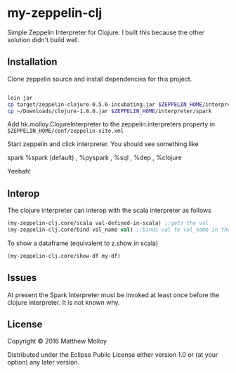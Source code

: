 # my-zeppelin-clj

Simple Zeppelin Interpreter for Clojure.  I built this because the other solution didn't build well.

## Installation

Clone zeppelin source and install dependencies for this project.

```bash

lein jar
cp target/zeppelin-clojure-0.5.6-incubating.jar $ZEPPELIN_HOME/interpreter/spark
cp ~/Downloads/clojure-1.8.0.jar $ZEPPELIN_HOME/interpreter/spark

```

Add hk.molloy.ClojureInterpreter to the zeppelin.interpreters property in ```$ZEPPELIN_HOME/conf/zeppelin-site.xml```

Start zeppelin and click interpreter.  You should see something like

spark %spark (default) , %pyspark , %sql , %dep , %clojure

Yeehah!

## Interop

The clojure interpreter can interop with the scala interpreter as follows

```clojure
(my-zeppelin-clj.core/scala val-defined-in-scala) ;;gets the val
(my-zeppelin-clj.core/bind val_name val) ;;binds val to val_name in the scala interpreter
```

To show a dataframe (equivalent to z.show in scala)

```clojure
(my-zeppelin-clj.core/show-df my-df)
```

## Issues

At present the Spark Interpreter must be invoked at least once before the clojure interpreter.  It is not known why.

## License

Copyright © 2016 Matthew Molloy

Distributed under the Eclipse Public License either version 1.0 or (at
your option) any later version.
